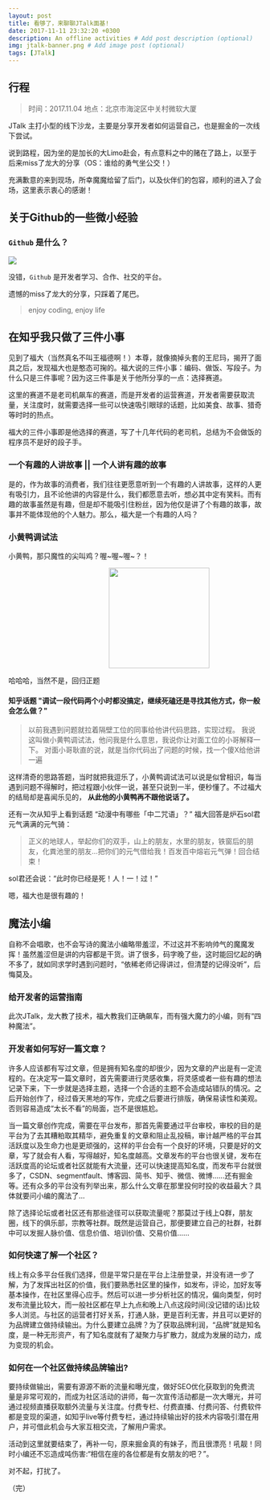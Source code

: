 ```yaml
---
layout: post
title: 看够了，来聊聊JTalk面基!
date: 2017-11-11 23:32:20 +0300
description: An offline activities # Add post description (optional)
img: jtalk-banner.png # Add image post (optional)
tags: [JTalk]
---
```



## 行程
>时间：2017.11.04
地点：北京市海淀区中关村微软大厦

JTalk 主打小型的线下沙龙，主要是分享开发者如何运营自己，也是掘金的一次线下尝试。

说到路程，因为坐的是加长的大Limo赴会，有点意料之中的赌在了路上，以至于后来miss了龙大的分享（OS：谁给的勇气坐公交！）

充满歉意的来到现场，所幸魔魔给留了后门，以及伙伴们的包容，顺利的进入了会场，这里表示衷心的感谢！

## 关于Github的一些微小经验
### ```Github``` 是什么？

![](https://user-gold-cdn.xitu.io/2017/11/11/dd6716b0334fc87ddbcacb716451d5de)

没错，```Github``` 是开发者学习、合作、社交的平台。

遗憾的miss了龙大的分享，只踩着了尾巴。
>enjoy coding, enjoy life



## 在知乎我只做了三件小事
见到了福大（当然真名不叫王福德啊！）本尊，就像摘掉头套的王尼玛，揭开了面具之后，发现福大也是憨态可掬的。福大说的三件小事：编码、做饭、写段子。为什么只是三件事呢？因为这三件事是关于他所分享的一点：选择赛道。

这里的赛道不是老司机飙车的赛道，而是开发者的运营赛道，开发者需要获取流量，关注度时，就需要选择一些可以快速吸引眼球的话题，比如美食、故事、猎奇等时时的热点。

福大的三件小事即是他选择的赛道，写了十几年代码的老司机，总结为不会做饭的程序员不是好的段子手。

### 一个有趣的人讲故事 || 一个人讲有趣的故事
是的，作为故事的消费者，我们往往更愿意听到一个有趣的人讲故事，这样的人更有吸引力，且不论他讲的内容是什么，我们都愿意去听，想必其中定有笑料。而有趣的故事虽然是有趣，但是却不能吸引住粉丝，因为他仅是讲了个有趣的故事，故事并不能体现他的个人魅力。那么，福大是一个有趣的人吗？

### 小黄鸭调试法
小黄鸭，那只魔性的尖叫鸡？喔~喔~喔~？！



<img src="https://user-gold-cdn.xitu.io/2017/11/8/43eebe5426e18b4e188899afcf0aa6dd" width="200" style="margin-left:200px">

哈哈哈，当然不是，回归正题

#### 知乎话题 "调试一段代码两个小时都没搞定，继续死磕还是寻找其他方式，你一般会怎么做？"

>以前我遇到问题就拉着隔壁工位的同事给他讲代码思路，实现过程。
我说这叫做小黄鸭调试法，他问我是什么意思，我说你让对面工位的小哥解释一下。
对面小哥耿直的说，就是当你代码出了问题的时候，找一个傻X给他讲一遍

这样清奇的思路答题，当时就把我逗乐了，小黄鸭调试法可以说是似曾相识，每当遇到问题不得解时，把过程跟小伙伴一说，甚至只说到一半，便秒懂了。不过福大的结局却是喜闻乐见的，  **从此他的小黄鸭再不跟他说话了。**

还有一次从知乎上看到话题 “动漫中有哪些「中二咒语」？”
福大回答是炉石sol君元气满满的元气骑：
>正义的地球人，举起你们的双手，山上的朋友，水里的朋友，铁窗后的朋友，化粪池里的朋友...把你们的元气借给我！百发百中熔岩元气弹！回合结束！

sol君还会说：“此时你已经是死！人！一！过！”

嗯，福大也是很有趣的！

## 魔法小编
自称不会唱歌，也不会写诗的魔法小编略带羞涩，不过这并不影响帅气的魔魔发挥！虽然羞涩但是讲的内容都是干货。讲了很多，码字晚了些，这时能回忆起的确不多了，就如同求学时遇到问题时，“依稀老师记得讲过，但清楚的记得没听”，后悔莫及。

### 给开发者的运营指南
此次JTalk，龙大教了技术，福大教我们正确飙车，而有强大魔力的小编，则有“四种魔法”。

### 开发者如何写好一篇文章？

许多人应该都有写过文章，但是拥有知名度的却很少，因为文章的产出是有一定流程的。在决定写一篇文章时，首先需要进行灵感收集，将灵感或者一些有趣的想法记录下来，下一步就是选择主题，选择一个合适的主题不会造成站错队的情况。之后开始创作了，经过昏天黑地的写作，完成之后要进行排版，确保易读性和美观。否则容易造成“太长不看”的局面，岂不是很尴尬。

当一篇文章创作完成，需要在平台发布，那首先需要通过平台审校，审校的目的是平台为了去其糟粕取其精华，避免重复的文章和阻止乱投稿，审计越严格的平台其活跃度以及生命力也是更顽强的，这样的平台会有一个良好的环境，只要是好的文章，写了就会有人看，写得越好，知名度越高。文章发布的平台也很关键，发布在活跃度高的论坛或者社区就能有大流量，还可以快速提高知名度，而发布平台就很多了，CSDN、segmentfault、博客园、简书、知乎、微信、微博......还有掘金等。还有众多的平台没有列举出来，那么什么文章在那里投何时投的收益最大？具体就要问小编的魔法了...

除了选择论坛或者社区还有那些途径可以获取流量呢？那莫过于线上Q群，朋友圈，线下的俱乐部，宗教等社群。既然是运营自己，那便要建立自己的社群，社群中可以发掘人脉价值、信息价值、培训价值、交易价值......

### 如何快速了解一个社区？
线上有众多平台任我们选择，但是平常只是在平台上注册登录，并没有进一步了解，为了发挥出社区的价值，我们要熟悉社区里的操作，如发布，评论，加好友等基本操作，在社区里得心应手。然后可以进一步分析社区的情况，偏向类型，何时发布流量比较大，而一般社区都在早上九点和晚上八点这段时间(没记错的话)比较多人浏览。与社区的运营者打好关系，打通人脉，更是百利无害，并且可以更好的为品牌建立做持续输出。为什么要建立品牌？为了获取品牌利润，“品牌”就是知名度，是一种无形资产，有了知名度就有了凝聚力与扩散力，就成为发展的动力，成为变现的机会。

### 如何在一个社区做持续品牌输出?
要持续做输出，需要有源源不断的流量和曝光度，做好SEO优化获取到的免费流量是非常可观的，而成为社区活动的讲师，每一次宣传活动都是一次大曝光，并可通过视频直播获取额外流量与关注度。付费专栏、付费直播、付费问答、付费软件都是变现的渠道，如知乎live等付费专栏，通过持续输出好的技术内容吸引潜在用户，并可借此机会与大家互相交流，了解用户需求。

活动到这里就要结束了，再补一句，原来掘金真的有妹子，而且很漂亮！吼靓！同时小编还不忘造成吨伤害:“相信在座的各位都是有女朋友的吧？”。

对不起，打扰了。

（完）
